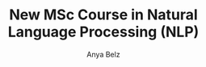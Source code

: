 ---
title: New MSc Course in Natural Language Processing (NLP)
course_code: details tbc
author: Anya Belz
names: Anya Belz
categories: Teaching
term: Semester 1 and 2
academicyear: 2023/2024
tags:
  - 2023/2024
webpage: https://www.dcu.ie/courses/postgraduate/school-computing/msc-computing-major-options
---